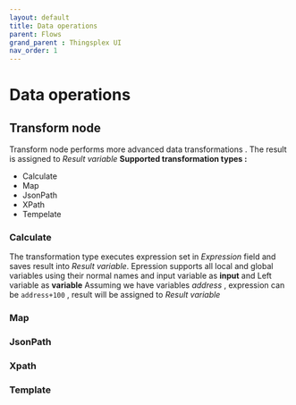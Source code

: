 ```yaml
---
layout: default
title: Data operations
parent: Flows
grand_parent : Thingsplex UI
nav_order: 1
---
```


# Data operations

## Transform node

Transform node performs more advanced data transformations . The result is assigned to *Result variable*
**Supported transformation types :** 
* Calculate 
* Map 
* JsonPath 
* XPath
* Tempelate 

### Calculate 
The transformation type executes expression set in *Expression* field and saves result into *Result variable*.
Epression supports all local and global variables using their normal names and input variable as **input** and Left variable as **variable**
Assuming we have variables *address* , expression can be `address+100` , result will be assigned to *Result variable*

### Map

### JsonPath

### Xpath

### Template